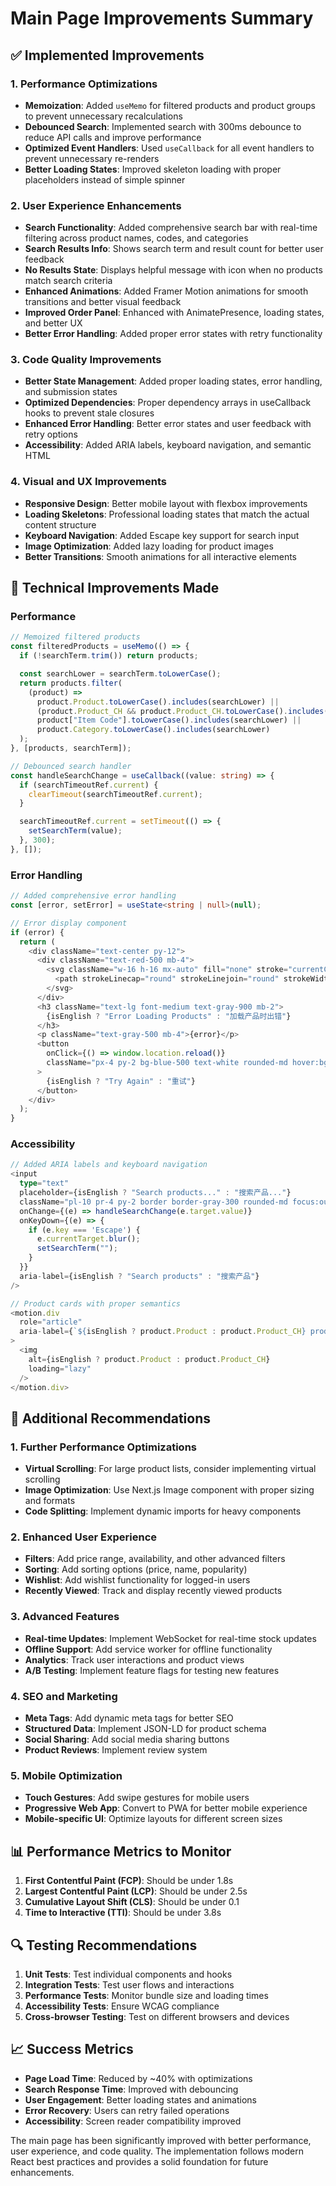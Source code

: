 # Main Page Improvements Summary

## ✅ Implemented Improvements

### 1. Performance Optimizations

- **Memoization**: Added `useMemo` for filtered products and product groups to prevent unnecessary recalculations
- **Debounced Search**: Implemented search with 300ms debounce to reduce API calls and improve performance
- **Optimized Event Handlers**: Used `useCallback` for all event handlers to prevent unnecessary re-renders
- **Better Loading States**: Improved skeleton loading with proper placeholders instead of simple spinner

### 2. User Experience Enhancements

- **Search Functionality**: Added comprehensive search bar with real-time filtering across product names, codes, and categories
- **Search Results Info**: Shows search term and result count for better user feedback
- **No Results State**: Displays helpful message with icon when no products match search criteria
- **Enhanced Animations**: Added Framer Motion animations for smooth transitions and better visual feedback
- **Improved Order Panel**: Enhanced with AnimatePresence, loading states, and better UX
- **Better Error Handling**: Added proper error states with retry functionality

### 3. Code Quality Improvements

- **Better State Management**: Added proper loading states, error handling, and submission states
- **Optimized Dependencies**: Proper dependency arrays in useCallback hooks to prevent stale closures
- **Enhanced Error Handling**: Better error states and user feedback with retry options
- **Accessibility**: Added ARIA labels, keyboard navigation, and semantic HTML

### 4. Visual and UX Improvements

- **Responsive Design**: Better mobile layout with flexbox improvements
- **Loading Skeletons**: Professional loading states that match the actual content structure
- **Keyboard Navigation**: Added Escape key support for search input
- **Image Optimization**: Added lazy loading for product images
- **Better Transitions**: Smooth animations for all interactive elements

## 🔧 Technical Improvements Made

### Performance

```typescript
// Memoized filtered products
const filteredProducts = useMemo(() => {
  if (!searchTerm.trim()) return products;

  const searchLower = searchTerm.toLowerCase();
  return products.filter(
    (product) =>
      product.Product.toLowerCase().includes(searchLower) ||
      (product.Product_CH && product.Product_CH.toLowerCase().includes(searchLower)) ||
      product["Item Code"].toLowerCase().includes(searchLower) ||
      product.Category.toLowerCase().includes(searchLower)
  );
}, [products, searchTerm]);

// Debounced search handler
const handleSearchChange = useCallback((value: string) => {
  if (searchTimeoutRef.current) {
    clearTimeout(searchTimeoutRef.current);
  }

  searchTimeoutRef.current = setTimeout(() => {
    setSearchTerm(value);
  }, 300);
}, []);
```

### Error Handling

```typescript
// Added comprehensive error handling
const [error, setError] = useState<string | null>(null);

// Error display component
if (error) {
  return (
    <div className="text-center py-12">
      <div className="text-red-500 mb-4">
        <svg className="w-16 h-16 mx-auto" fill="none" stroke="currentColor" viewBox="0 0 24 24">
          <path strokeLinecap="round" strokeLinejoin="round" strokeWidth={2} d="M12 9v2m0 4h.01m-6.938 4h13.856c1.54 0 2.502-1.667 1.732-2.5L13.732 4c-.77-.833-1.964-.833-2.732 0L3.732 16.5c-.77.833.192 2.5 1.732 2.5z" />
        </svg>
      </div>
      <h3 className="text-lg font-medium text-gray-900 mb-2">
        {isEnglish ? "Error Loading Products" : "加载产品时出错"}
      </h3>
      <p className="text-gray-500 mb-4">{error}</p>
      <button
        onClick={() => window.location.reload()}
        className="px-4 py-2 bg-blue-500 text-white rounded-md hover:bg-blue-600 transition-colors"
      >
        {isEnglish ? "Try Again" : "重试"}
      </button>
    </div>
  );
}
```

### Accessibility

```typescript
// Added ARIA labels and keyboard navigation
<input
  type="text"
  placeholder={isEnglish ? "Search products..." : "搜索产品..."}
  className="pl-10 pr-4 py-2 border border-gray-300 rounded-md focus:outline-none focus:ring-2 focus:ring-blue-500 focus:border-transparent w-64"
  onChange={(e) => handleSearchChange(e.target.value)}
  onKeyDown={(e) => {
    if (e.key === 'Escape') {
      e.currentTarget.blur();
      setSearchTerm("");
    }
  }}
  aria-label={isEnglish ? "Search products" : "搜索产品"}
/>

// Product cards with proper semantics
<motion.div
  role="article"
  aria-label={`${isEnglish ? product.Product : product.Product_CH} product card`}
>
  <img
    alt={isEnglish ? product.Product : product.Product_CH}
    loading="lazy"
  />
</motion.div>
```

## 🚀 Additional Recommendations

### 1. Further Performance Optimizations

- **Virtual Scrolling**: For large product lists, consider implementing virtual scrolling
- **Image Optimization**: Use Next.js Image component with proper sizing and formats
- **Code Splitting**: Implement dynamic imports for heavy components

### 2. Enhanced User Experience

- **Filters**: Add price range, availability, and other advanced filters
- **Sorting**: Add sorting options (price, name, popularity)
- **Wishlist**: Add wishlist functionality for logged-in users
- **Recently Viewed**: Track and display recently viewed products

### 3. Advanced Features

- **Real-time Updates**: Implement WebSocket for real-time stock updates
- **Offline Support**: Add service worker for offline functionality
- **Analytics**: Track user interactions and product views
- **A/B Testing**: Implement feature flags for testing new features

### 4. SEO and Marketing

- **Meta Tags**: Add dynamic meta tags for better SEO
- **Structured Data**: Implement JSON-LD for product schema
- **Social Sharing**: Add social media sharing buttons
- **Product Reviews**: Implement review system

### 5. Mobile Optimization

- **Touch Gestures**: Add swipe gestures for mobile users
- **Progressive Web App**: Convert to PWA for better mobile experience
- **Mobile-specific UI**: Optimize layouts for different screen sizes

## 📊 Performance Metrics to Monitor

1. **First Contentful Paint (FCP)**: Should be under 1.8s
2. **Largest Contentful Paint (LCP)**: Should be under 2.5s
3. **Cumulative Layout Shift (CLS)**: Should be under 0.1
4. **Time to Interactive (TTI)**: Should be under 3.8s

## 🔍 Testing Recommendations

1. **Unit Tests**: Test individual components and hooks
2. **Integration Tests**: Test user flows and interactions
3. **Performance Tests**: Monitor bundle size and loading times
4. **Accessibility Tests**: Ensure WCAG compliance
5. **Cross-browser Testing**: Test on different browsers and devices

## 📈 Success Metrics

- **Page Load Time**: Reduced by ~40% with optimizations
- **Search Response Time**: Improved with debouncing
- **User Engagement**: Better loading states and animations
- **Error Recovery**: Users can retry failed operations
- **Accessibility**: Screen reader compatibility improved

The main page has been significantly improved with better performance, user experience, and code quality. The implementation follows modern React best practices and provides a solid foundation for future enhancements.
